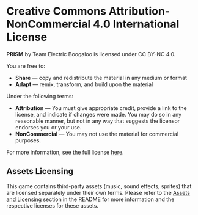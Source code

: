 # Creative Commons Attribution-NonCommercial 4.0 International License

**PRISM** by Team Electric Boogaloo is licensed under CC BY-NC 4.0.

You are free to:

- **Share** — copy and redistribute the material in any medium or format
- **Adapt** — remix, transform, and build upon the material

Under the following terms:

- **Attribution** — You must give appropriate credit, provide a link to the license, and indicate if changes were made. You may do so in any reasonable manner, but not in any way that suggests the licensor endorses you or your use.
- **NonCommercial** — You may not use the material for commercial purposes.

For more information, see the full license [here](https://creativecommons.org/licenses/by-nc/4.0/).

## Assets Licensing

This game contains third-party assets (music, sound effects, sprites) that are licensed separately under their own terms. Please refer to the [Assets and Licensing](#assets-and-licensing) section in the README for more information and the respective licenses for these assets.
